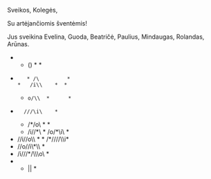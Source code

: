 Sveikos, Kolegės,

   Su artėjančiomis šventėmis!

   Jus sveikina Evelina, Guoda, Beatričė, Paulius, Mindaugas, Rolandas, Arūnas.

 
   *    *  ()   *   *
*        * /\         *
      *   /i\\    *  *
    *     o/\\  *      *
 *       ///\i\    *
     *   /*/o\\  *    *
   *    /i//\*\      *
        /o/*\\i\   *
  *    //i//o\\\\     *
    * /*////\\\\i\*
 *    //o//i\\*\\\   *
   * /i///*/\\\\\o\   *
  *    *   ||     * 
